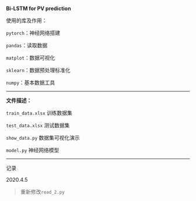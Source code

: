 **Bi-LSTM for PV prediction**

使用的库及作用：

`pytorch`：神经网络搭建

`pandas`：读取数据

`matplot`：数据可视化

`sklearn`：数据预处理标准化

`numpy`：基本数据工具

---
**文件描述：**

`train_data.xlsx` 训练数据集

`test_data.xlsx` 测试数据集

`show_data.py` 数据集可视化演示

`model.py` 神经网络模型

---
记录

2020.4.5

> 重新修改`read_2.py`
